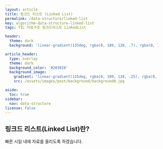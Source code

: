 ```yaml
---
layout: article
title: 링크드 리스트 (Linked List)
permalink: /data-structure/linked-list
key: algorithm-data-structure-linked-list
tags: TIL 자료구조 링크드리스트 LinkedList

header:
  theme: dark
  background: 'linear-gradient(135deg, rgba(0, 189, 128, .7), rgba(0, 128, 255, .8))'

article_header:
  type: overlay
  theme: dark
  background_color: '#203028'
  background_image:
    gradient: 'linear-gradient(135deg, rgba(0, 189, 128, .25), rgba(0, 128, 255, .3))'
    src: /assets/images/post/background/background8.jpg

aside:
  toc: true
sidebar:
  nav: data-structure
license: false
---
```


## 링크드 리스트(Linked List)란?
<!--more-->

빠른 시일 내에 자료를 올리도록 하겠습니다.